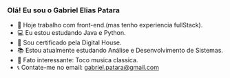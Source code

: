 ### Olá! Eu sou o Gabriel Elias Patara

 - 📓 Hoje trabalho com front-end.(mas tenho experiencia fullStack).
 - 💻 Eu estou estudando Java e Python.
 - 📜 Sou certificado pela Digital House.
 - 📚 Estou atualmente estudando Análise e Desenvolvimento de Sistemas.
 - 🎼 Fato interessante: Toco musica classica.
 - 📞 Contate-me no email: gabriel.patara@gmail.com
